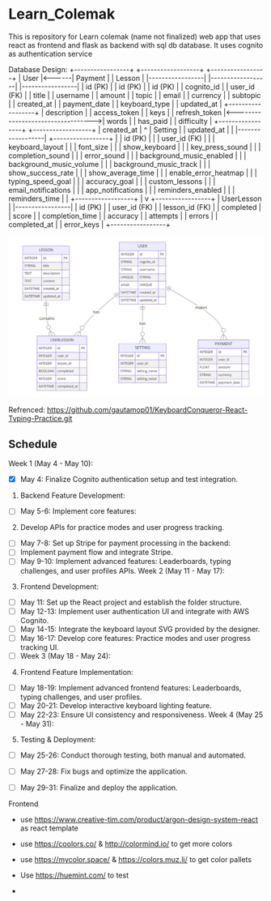 # Learn_Colemak
This is repository for Learn colemak (name not finalized) web app that uses react as frontend and flask as backend with sql db database. It uses cognito as authentication service 

Database Design:
+-----------------+       +------------------+       +-----------------+
|     User        |<------|     Payment      |       |     Lesson      |
|-----------------|       |------------------|       |-----------------|
| id (PK)         |       | id (PK)          |       | id (PK)         |
| cognito_id      |       | user_id (FK)     |       | title           |
| username        |       | amount           |       | topic           |
| email           |       | currency         |       | subtopic        |
| created_at      |       | payment_date     |       | keyboard_type   |
| updated_at      |       +------------------+       | description     |
| access_token    |                                    | keys            |
| refresh_token   |<---------------------------------->| words           |
| has_paid        |                                    | difficulty      |
+-----------------+       +------------------+         | created_at      |
        ^                 |     Setting      |         | updated_at      |
        |                 |------------------|         +-----------------+
        |                 | id (PK)          |
        |                 | user_id (FK)     |
        |                 | keyboard_layout  |
        |                 | font_size        |
        |                 | show_keyboard    |
        |                 | key_press_sound  |
        |                 | completion_sound |
        |                 | error_sound      |
        |                 | background_music_enabled   |
        |                 | background_music_volume    |
        |                 | background_music_track     |
        |                 | show_success_rate          |
        |                 | show_average_time          |
        |                 | enable_error_heatmap       |
        |                 | typing_speed_goal          |
        |                 | accuracy_goal              |
        |                 | custom_lessons             |
        |                 | email_notifications        |
        |                 | app_notifications          |
        |                 | reminders_enabled          |
        |                 | reminders_time             |
        |                 +------------------+
        |
        v
+-----------------+
|   UserLesson    |
|-----------------|
| id (PK)         |
| user_id (FK)    |
| lesson_id (FK)  |
| completed       |
| score           |
| completion_time |
| accuracy        |
| attempts        |
| errors          |
| completed_at    |
| error_keys      |
+-----------------+

![Initial_db_design](Initial_db_design.png)


Refrenced:
https://github.com/gautamop01/KeyboardConqueror-React-Typing-Practice.git


## Schedule
Week 1 (May 4 - May 10):

- [x] May 4: Finalize Cognito authentication setup and test integration.
1. Backend Feature Development:
- [ ] May 5-6: Implement core features:
2. Develop APIs for practice modes and user progress tracking.
- [ ] May 7-8: Set up Stripe for payment processing in the backend:
- [ ] Implement payment flow and integrate Stripe.
- [ ] May 9-10: Implement advanced features:
Leaderboards, typing challenges, and user profiles APIs.
Week 2 (May 11 - May 17):
3. Frontend Development:

- [ ] May 11: Set up the React project and establish the folder structure.
- [ ] May 12-13: Implement user authentication UI and integrate with AWS Cognito.
- [ ] May 14-15: Integrate the keyboard layout SVG provided by the designer.
- [ ] May 16-17: Develop core features:
Practice modes and user progress tracking UI.
- [ ] Week 3 (May 18 - May 24):
4. Frontend Feature Implementation:

- [ ] May 18-19: Implement advanced frontend features:
Leaderboards, typing challenges, and user profiles.
- [ ] May 20-21: Develop interactive keyboard lighting feature.
- [ ] May 22-23: Ensure UI consistency and responsiveness.
Week 4 (May 25 - May 31):
5. Testing & Deployment:

- [ ] May 25-26: Conduct thorough testing, both manual and automated.
- [ ] May 27-28: Fix bugs and optimize the application.
- [ ] May 29-31: Finalize and deploy the application.


Frontend 
- use https://www.creative-tim.com/product/argon-design-system-react as react template

- use https://coolors.co/  & http://colormind.io/ to get more colors

- use https://mycolor.space/  & https://colors.muz.li/ to get color pallets

- Use https://huemint.com/ to test

- 